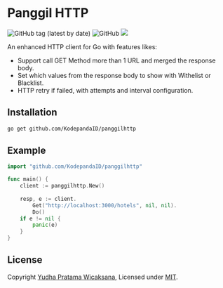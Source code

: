 # Panggil HTTP
![GitHub tag (latest by date)](https://img.shields.io/github/v/tag/KodepandaID/panggilhttp)
![GitHub](https://img.shields.io/github/license/KodepandaID/panggilhttp)
![](https://github.com/KodepandaID/panggilhttp/workflows/Go/badge.svg)

An enhanced HTTP client for Go with features likes:
- Support call GET Method more than 1 URL and merged the response body.
- Set which values from the response body to show with Withelist or Blacklist.
- HTTP retry if failed, with attempts and interval configuration.

## Installation
```bash
go get github.com/KodepandaID/panggilhttp
```

## Example
```go
import "github.com/KodepandaID/panggilhttp"

func main() {
    client := panggilhttp.New()
    
    resp, e := client.
		Get("http://localhost:3000/hotels", nil, nil).
		Do()
	if e != nil {
		panic(e)
	}
}
```

## License

Copyright [Yudha Pratama Wicaksana](https://github.com/LordAur), Licensed under [MIT](./LICENSE).
